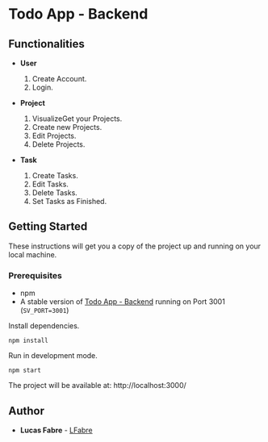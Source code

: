 # Todo App - Backend

## Functionalities

* **User**
    1. Create Account.
    2. Login.

* **Project**
    1. VisualizeGet your Projects.
    2. Create new Projects.
    3. Edit Projects.
    4. Delete Projects.

* **Task**
    1. Create Tasks.
    2. Edit Tasks.
    3. Delete Tasks.
    4. Set Tasks as Finished.

## Getting Started

These instructions will get you a copy of the project up and running on your local machine.

### Prerequisites
 
 * npm
 * A stable version of [Todo App - Backend](https://github.com/LFabre/todo-app-backend) running on Port 3001 (`SV_PORT=3001`)

Install dependencies.

```
npm install
```

Run in development mode.

```
npm start
```

The project will be available at: http://localhost:3000/

## Author

* **Lucas Fabre** - [LFabre](https://github.com/LFabre)
